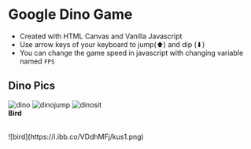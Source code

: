 # Google Dino Game
- Created with HTML Canvas and Vanilla Javascript
- Use arrow keys of your keyboard to jump(⬆) and dip (⬇)
- You can change the game speed in javascript with changing variable named <code>FPS</code>


## Dino Pics
![dino](https://i.ibb.co/KXf9WNm/dino1.png) 
![dinojump](https://i.ibb.co/HPSLHz3/dinojump.png) 
![dinosit](https://i.ibb.co/bFhnSGW/dinosit1.png) <br>
**Bird**
</hr> <br>
![bird](https://i.ibb.co/VDdhMFj/kus1.png) <br>

